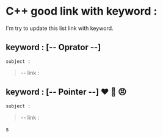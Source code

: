 # C++ good link with keyword :
I'm try to update this list link with keyword.
 

## keyword : [-- Oprator --] 
`subject :`  
>-- link : 


## keyword : [-- Pointer --] :heart: :muscle: :angry:
`subject :`  
>-- link : 

s



